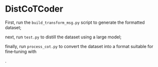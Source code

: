 # DistCoTCoder
First, run the `build_transform_msg.py` script to generate the formatted dataset; 

next, run `test.py` to distill the dataset using a large model; 

finally, run `process_cot.py` to convert the dataset into a format suitable for fine‑tuning with 

[DeepSeekCoder]: https://github.com/deepseek-ai/DeepSeek-Coder/tree/main

.

